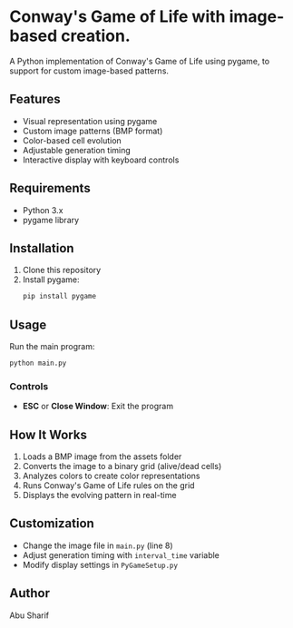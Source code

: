 # Conway's Game of Life with image-based creation. 

A Python implementation of Conway's Game of Life using pygame, to support for custom image-based patterns.


## Features

- Visual representation using pygame
- Custom image patterns (BMP format)
- Color-based cell evolution
- Adjustable generation timing
- Interactive display with keyboard controls

## Requirements

- Python 3.x
- pygame library

## Installation

1. Clone this repository
2. Install pygame:
   ```bash
   pip install pygame
   ```

## Usage

Run the main program:
```bash
python main.py
```

### Controls
- **ESC** or **Close Window**: Exit the program


## How It Works

1. Loads a BMP image from the assets folder
2. Converts the image to a binary grid (alive/dead cells)
3. Analyzes colors to create color representations
4. Runs Conway's Game of Life rules on the grid
5. Displays the evolving pattern in real-time

## Customization

- Change the image file in `main.py` (line 8)
- Adjust generation timing with `interval_time` variable
- Modify display settings in `PyGameSetup.py`

## Author

Abu Sharif 

